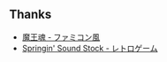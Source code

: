 ## Thanks
- [魔王魂 - ファミコン風](https://maou.audio/category/bgm/bgm-8bit/)
- [Springin' Sound Stock - レトロゲーム](https://www.springin.org/sound-stock/category/retrogame/)
